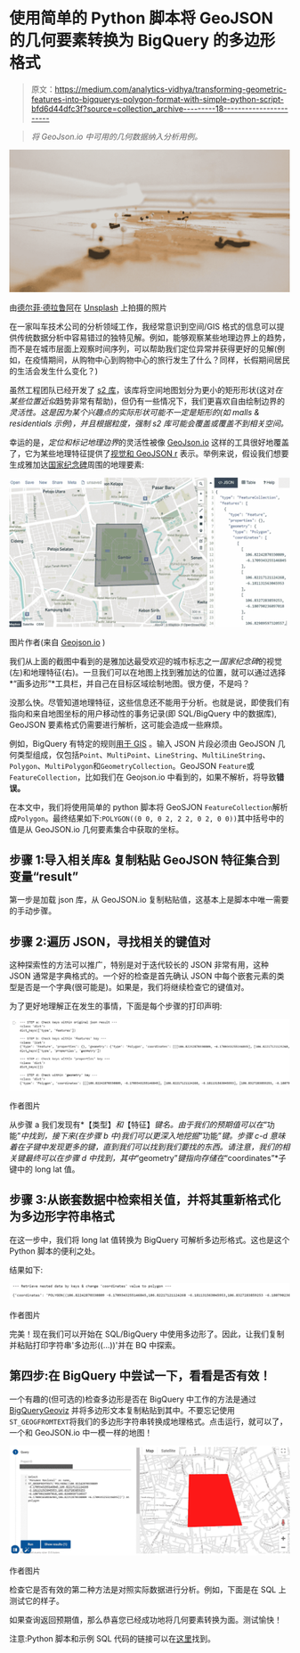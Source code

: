 # 使用简单的 Python 脚本将 GeoJSON 的几何要素转换为 BigQuery 的多边形格式

> 原文：<https://medium.com/analytics-vidhya/transforming-geometric-features-into-bigquerys-polygon-format-with-simple-python-script-bfd6d44dfc3f?source=collection_archive---------18----------------------->

> *将 GeoJson.io 中可用的几何数据纳入分析用例。*

![](img/4a067d41e3dd81f5512ea8a8b5aea0f2.png)

由[德尔菲·德拉鲁阿](https://unsplash.com/@delfidelarua7?utm_source=medium&utm_medium=referral)在 [Unsplash](https://unsplash.com?utm_source=medium&utm_medium=referral) 上拍摄的照片

在一家叫车技术公司的分析领域工作，我经常意识到空间/GIS 格式的信息可以提供传统数据分析中容易错过的独特见解。例如，能够观察某些地理边界上的趋势，而不是在城市层面上观察时间序列，可以帮助我们定位异常并获得更好的见解(例如，在疫情期间，从购物中心到购物中心的旅行发生了什么？同样，长假期间居民的生活会发生什么变化？)

虽然工程团队已经开发了 [s2 库](https://www.gojek.io/blog/appreciating-the-geo-s2-library)，该库将空间地图划分为更小的矩形形状(这对*在某些位置近似*趋势非常有帮助)，但仍有一些情况下，我们更喜欢自由绘制边界的*灵活性。这是因为某个兴趣点的实际形状可能不一定是矩形的(如 malls & residentials 示例)，并且根据粒度，强制 s2 库可能会覆盖或覆盖不到相关空间。*

幸运的是，*定位和标记地理边界*的灵活性被像 [GeoJson.io](http://geojson.io/#map=2/20.0/0.0) 这样的工具很好地覆盖了，它为某些地理特征提供了[视觉和 GeoJSON r](https://sumit-arora.medium.com/what-is-geojson-geojson-basics-visualize-geojson-open-geojson-using-qgis-open-geojson-3432039e336d) 表示。举例来说，假设我们想要生成雅加达[国家纪念碑](https://en.wikipedia.org/wiki/National_Monument_(Indonesia))周围的地理要素:

![](img/8d830bb9f7b65985f5be53a020768ce9.png)

图片作者(来自 [Geojson.io](http://geojson.io/#map=15/-6.1756/106.8242) )

我们从上面的截图中看到的是雅加达最受欢迎的城市标志之一*国家纪念碑*的视觉(左)和地理特征(右)。一旦我们可以在地图上找到雅加达的位置，就可以通过选择*“画多边形”*工具栏，并自己在目标区域绘制地图。很方便，不是吗？

没那么快。尽管知道地理特征，这些信息还不能用于分析。也就是说，即使我们有指向和来自地图坐标的用户移动性的事务记录(即 SQL/BigQuery 中的数据库), GeoJSON 要素格式仍需要进行解析，这可能会造成一些麻烦。

例如，BigQuery 有特定的规则[用于 GIS](https://cloud.google.com/bigquery/docs/gis-data) 。输入 JSON 片段必须由 GeoJSON 几何类型组成，仅包括`Point`、`MultiPoint`、`LineString`、`MultiLineString`、`Polygon`、`MultiPolygon`和`GeometryCollection`。GeoJSON `Feature`或`FeatureCollection`，比如我们在 Geojson.io 中看到的，如果不解析，将导致**错误。**

在本文中，我们将使用简单的 python 脚本将 GeoSJON `FeatureCollection`解析成`Polygon`。最终结果如下:`POLYGON((0 0, 0 2, 2 2, 0 2, 0 0))`其中括号中的值是从 GeoJSON.io 几何要素集合中获取的坐标。

## 步骤 1:导入相关库& **复制粘贴** GeoJSON 特征集合到变量“**result”**

第一步是加载 json 库，从 GeoJSON.io 复制粘贴值，这基本上是脚本中唯一需要的手动步骤。

## 步骤 2:遍历 JSON，寻找相关的键值对

这种探索性的方法可以推广，特别是对于迭代较长的 JSON 非常有用，这种 JSON 通常是字典格式的。一个好的检查是首先确认 JSON 中每个嵌套元素的类型是否是一个字典(很可能是)。如果是，我们将继续检查它的键值对。

为了更好地理解正在发生的事情，下面是每个步骤的打印声明:

![](img/72fc30328fbfadf4484dfae6466be2af.png)

作者图片

从步骤 a 我们发现有*【类型】*和*【特征】*键名。由于我们的预期值可以在*“功能”*中找到，接下来(在步骤 b 中)我们可以更深入地挖掘*“功能”*键。步骤 c-d 意味着在子键中发现更多的键，直到我们可以找到我们要找的东西。请注意，我们的相关键最终可以在步骤 d 中找到，其中*“geometry”*键指向存储在*“coordinates”*子键中的 long lat 值。

## 步骤 3:从嵌套数据中检索相关值，并将其重新格式化为多边形字符串格式

在这一步中，我们将 long lat 值转换为 BigQuery 可解析多边形格式。这也是这个 Python 脚本的便利之处。

结果如下:

![](img/b2fea90a19cc7f90853b1e42bdf15be1.png)

作者图片

完美！现在我们可以开始在 SQL/BigQuery 中使用多边形了。因此，让我们复制并粘贴打印字符串'多边形((…))'并在 BQ 中探索。

## 第四步:在 BigQuery 中尝试一下，看看是否有效！

一个有趣的(但可选的)检查多边形是否在 BigQuery 中工作的方法是通过 [BigQueryGeoviz](https://bigquerygeoviz.appspot.com/) 并将多边形文本复制粘贴到其中。不要忘记使用`ST_GEOGFROMTEXT`将我们的多边形字符串转换成地理格式。点击运行，就可以了，一个和 GeoJSON.io 中一模一样的地图！

![](img/2e955c1516cefda853a744f52a57330a.png)

作者图片

检查它是否有效的第二种方法是对照实际数据进行分析。例如，下面是在 SQL 上测试它的样子。

如果查询返回预期值，那么恭喜您已经成功地将几何要素转换为面。测试愉快！

注意:Python 脚本和示例 SQL 代码的链接可以在[这里](https://github.com/taufiqbashori/parse-geojson2polygon)找到。